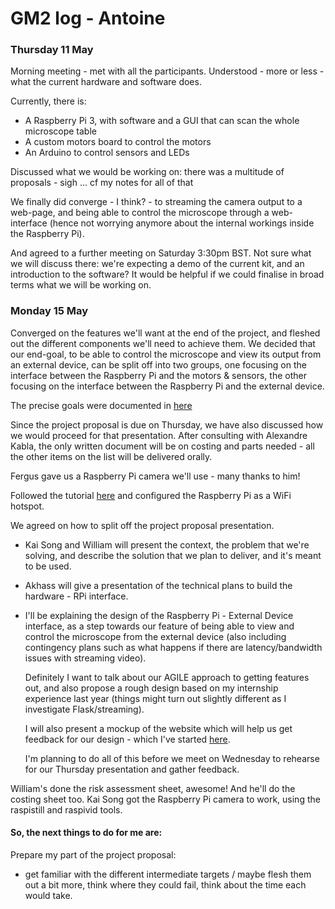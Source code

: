 # GM2 log - Antoine

### Thursday 11 May

Morning meeting - met with all the participants. Understood - more or less - what the current hardware and software does. 

Currently, there is:
* A Raspberry Pi 3, with software and a GUI that can scan the whole microscope table
* A custom motors board to control the motors
* An Arduino to control sensors and LEDs

Discussed what we would be working on: there was a multitude of proposals - sigh ... cf my notes for all of that

We finally did converge - I think? - to streaming the camera output to a web-page, and being able to control the microscope through a web-interface (hence not worrying anymore about the internal workings inside the Raspberry Pi).

And agreed to a further meeting on Saturday 3:30pm BST. Not sure what we will discuss there: we're expecting a demo of the current kit, and an introduction to the software? It would be helpful if we could finalise in broad terms what we will be working on. 


### Monday 15 May

Converged on the features we'll want at the end of the project, and fleshed out the different components we'll need to achieve them. We decided that our end-goal, to be able to control the microscope and view its output from an external device, can be split off into two groups, one focusing on the interface between the Raspberry Pi and the motors & sensors, the other focusing on the interface between the Raspberry Pi and the external device. 

The precise goals were documented in [here](https://docs.google.com/document/d/1QzkXOdFrkiqjfj2YdRiPwxmbORR5bd-4i0nzOWeweW4)

Since the project proposal is due on Thursday, we have also discussed how we would proceed for that presentation. After consulting with Alexandre Kabla, the only written document will be on costing and parts needed - all the other items on the list will be delivered orally. 

Fergus gave us a Raspberry Pi camera we'll use - many thanks to him!

Followed the tutorial [here](https://frillip.com/using-your-raspberry-pi-3-as-a-wifi-access-point-with-hostapd/) and configured the Raspberry Pi as a WiFi hotspot.

We agreed on how to split off the project proposal presentation. 

*	Kai Song and William will present the context, the problem that we're solving, and describe the solution that we plan to deliver, and it's meant to be used. 

*	Akhass will give a presentation of the technical plans to build the hardware - RPi interface.

*	I'll be explaining the design of the Raspberry Pi - External Device interface, as a step towards our feature of being able to view and control the microscope from the external device (also including contingency plans such as what happens if there are latency/bandwidth issues with streaming video). 

	Definitely I want to talk about our AGILE approach to getting features out, and also propose a rough design based on my internship experience last year (things might turn out slightly different as I investigate Flask/streaming). 

	I will also present a mockup of the website which will help us get feedback for our design - which I've started [here](https://app.moqups.com/ard61/7ybYBf96FC/view). 

	I'm planning to do all of this before we meet on Wednesday to rehearse for our Thursday presentation and gather feedback.


William's done the risk assessment sheet, awesome! And he'll do the costing sheet too. 
Kai Song got the Raspberry Pi camera to work, using the raspistill and raspivid tools. 

#### So, the next things to do for me are:

Prepare my part of the project proposal:
*	get familiar with the different intermediate targets / maybe flesh them out a bit more, think where they could fail, think about the time each would take.